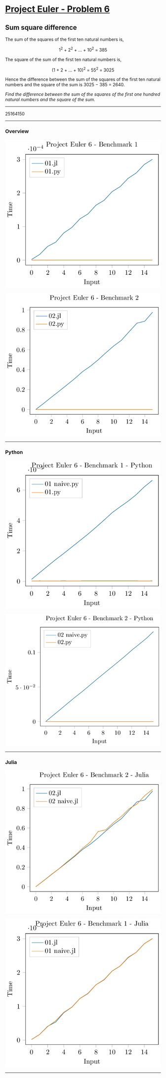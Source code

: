 [Project Euler - Problem 6](https://projecteuler.net/problem=6)
======

Sum square difference
------

The sum of the squares of the first ten natural numbers is,

<p align="center">
1<sup>2</sup> + 2<sup>2</sup> + ... + 10<sup>2</sup> = 385
</p>


The square of the sum of the first ten natural numbers is,

<p align="center">
    (1 + 2 + ... + 10)<sup>2</sup> = 55<sup>2</sup> = 3025 
</p>

Hence the difference between the sum of the squares of the first ten natural
numbers and the square of the sum is 3025 − 385 = 2640.

*Find the difference between the sum of the squares of the first one hundred
natural numbers and the square of the sum.*

-----

<p align="center">
   </p>25164150</b>
</p>

----- 

### Overview

<p align="center">
    <img src=Images/PE_006_test_01.png>
</p>

<p align="center">
    <img src=Images/PE_006_test_02.png>
</p>

----- 

### Python

<p align="center">
    <img src=Images/PE_006_test_01_python.png>
</p>

<p align="center">
    <img src=Images/PE_006_test_02_python.png>
</p>

------

### Julia

<p align="center">
    <img src=Images/PE_006_test_02_julia.png>
</p>

<p align="center">
    <img src=Images/PE_006_test_01_julia.png>
</p>

------